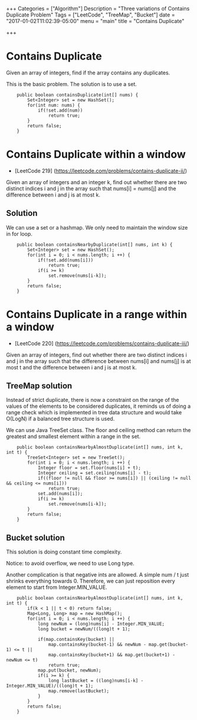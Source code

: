 +++
Categories = ["Algorithm"]
Description = "Three variations of Contains Duplicate Problem"
Tags = ["LeetCode", "TreeMap", "Bucket"]
date = "2017-01-02T11:02:39-05:00"
menu = "main"
title = "Contains Duplicate"

+++

# Contains Duplicate

Given an array of integers, find if the array contains any duplicates.

This is the basic problem. The solution is to use a set.

```
    public boolean containsDuplicate(int[] nums) {
        Set<Integer> set = new HashSet();
        for(int num: nums) {
            if(!set.add(num))
                return true;
        }
        return false;
    }
```

# Contains Duplicate within a window

- [LeetCode 219] (https://leetcode.com/problems/contains-duplicate-ii/)

Given an array of integers and an integer k, find out whether there are two distinct indices i and j in the array such that nums[i] = nums[j] and the difference between i and j is at most k.

## Solution

We can use a set or a hashmap. We only need to maintain the window size in for loop.

```
    public boolean containsNearbyDuplicate(int[] nums, int k) {
        Set<Integer> set = new HashSet();
        for(int i = 0; i < nums.length; i ++) {
            if(!set.add(nums[i]))
                return true;
            if(i >= k)
                set.remove(nums[i-k]);
        }
        return false;
    }
```

# Contains Duplicate in a range within a window

- [LeetCode 220] (https://leetcode.com/problems/contains-duplicate-iii/)

Given an array of integers, find out whether there are two distinct indices i and j in the array such that the difference between nums[i] and nums[j] is at most t and the difference between i and j is at most k.

## TreeMap solution
Instead of strict duplicate, there is now a constraint on the range of the values of the elements to be considered duplicates, it reminds us of doing a range check which is implemented in tree data structure and would take O(LogN) if a balanced tree structure is used.

We can use Java TreeSet class. The floor and ceiling method can return the greatest and smallest element within a range in the set.

```
    public boolean containsNearbyAlmostDuplicate(int[] nums, int k, int t) {
        TreeSet<Integer> set = new TreeSet();
        for(int i = 0; i < nums.length; i ++) {
            Integer floor = set.floor(nums[i] + t);
            Integer ceiling = set.ceiling(nums[i] - t);
            if((floor != null && floor >= nums[i]) || (ceiling != null && ceiling <= nums[i]))
                return true;
            set.add(nums[i]);
            if(i >= k)
                set.remove(nums[i-k]);
        }
        return false;
    }
```

## Bucket solution

This solution is doing constant time complexity.

Notice: to avoid overflow, we need to use Long type.

Another complication is that negative ints are allowed. A simple num / t just shrinks everything towards 0. Therefore, we can just reposition every element to start from Integer.MIN_VALUE.

```
    public boolean containsNearbyAlmostDuplicate(int[] nums, int k, int t) {
        if(k < 1 || t < 0) return false;
        Map<Long, Long> map = new HashMap();
        for(int i = 0; i < nums.length; i ++) {
            long newNum = (long)nums[i] - Integer.MIN_VALUE;
            long bucket = newNum/((long)t + 1);
            
            if(map.containsKey(bucket) || 
                map.containsKey(bucket-1) && newNum - map.get(bucket-1) <= t ||
                map.containsKey(bucket+1) && map.get(bucket+1) - newNum <= t)
                return true;
            map.put(bucket, newNum);
            if(i >= k) {
                long lastBucket = ((long)nums[i-k] - Integer.MIN_VALUE)/((long)t + 1);
                map.remove(lastBucket);
            }
        }
        return false;
    }
```
